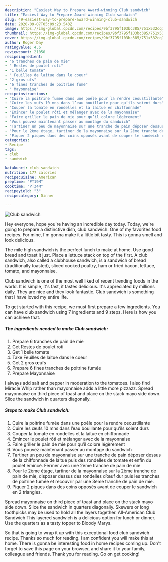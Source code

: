 ```yaml
---
description: "Easiest Way to Prepare Award-winning Club sandwich"
title: "Easiest Way to Prepare Award-winning Club sandwich"
slug: 49-easiest-way-to-prepare-award-winning-club-sandwich
date: 2020-09-07T05:09:23.543Z
image: https://img-global.cpcdn.com/recipes/9bf3795f103bc385/751x532cq70/club-sandwich-photo-principale-de-la-recette.jpg
thumbnail: https://img-global.cpcdn.com/recipes/9bf3795f103bc385/751x532cq70/club-sandwich-photo-principale-de-la-recette.jpg
cover: https://img-global.cpcdn.com/recipes/9bf3795f103bc385/751x532cq70/club-sandwich-photo-principale-de-la-recette.jpg
author: Roger Day
ratingvalue: 4.6
reviewcount: 21050
recipeingredient:
- "6 tranches de pain de mie"
- " Restes de poulet roti"
- "1 belle tomate"
- " Feuilles de laitue dans le coeur"
- "2 gros ufs"
- "6 fines tranches de poitrine fume"
- " Mayonnaise"
recipeinstructions:
- "Cuire la poitrine fumée dans une poêle pour la rendre ceoustillante"
- "Cuire les œufs 10 mns dans l’eau bouillante pour qu’ils soient durs"
- "Couper la tomate en rondelles et la laitue en chiffonnade"
- "Émincer le poulet rôti et mélanger avec de la mayonnaise"
- "Faire griller le pain de mie pour qu’il colore légèrement"
- "Vous pouvez maintenant passer au montage du sandwich"
- "Tartiner un peu de mayonnaise sur une tranche de pain déposer dessus de la chiffonnade de laitue puis des rondelles de tomate et enfin du poulet émincé. Fermer avec une 2ème tranche de pain de mie"
- "Pour le 2ème étage, tartiner de la mayonnaise sur la 2ème tranche de pain de mie, disposer dessus des rondelles d’œuf dur puis les tranches de poitrine fumée et recouvrir par une 3ème tranche de pain de mie."
- "Piquer 2 piques dans des coins opposés avant de couper le sandwich en 2 triangles."
categories:
- Recipe
tags:
- club
- sandwich

katakunci: club sandwich 
nutrition: 177 calories
recipecuisine: American
preptime: "PT19M"
cooktime: "PT34M"
recipeyield: "3"
recipecategory: Dinner

---
```



![Club sandwich](https://img-global.cpcdn.com/recipes/9bf3795f103bc385/751x532cq70/club-sandwich-photo-principale-de-la-recette.jpg)

Hey everyone, hope you're having an incredible day today. Today, we're going to prepare a distinctive dish, club sandwich. One of my favorites food recipes. For mine, I'm gonna make it a little bit tasty. This is gonna smell and look delicious.

The mile high sandwich is the perfect lunch to make at home. Use good bread and toast it just. Place a lettuce stack on top of the first. A club sandwich, also called a clubhouse sandwich, is a sandwich of bread (traditionally toasted), sliced cooked poultry, ham or fried bacon, lettuce, tomato, and mayonnaise.

Club sandwich is one of the most well liked of recent trending foods in the world. It is simple, it's fast, it tastes delicious. It's appreciated by millions daily. They are nice and they look fantastic. Club sandwich is something that I have loved my entire life.


To get started with this recipe, we must first prepare a few ingredients. You can have club sandwich using 7 ingredients and 9 steps. Here is how you can achieve that.

<!--inarticleads1-->

##### The ingredients needed to make Club sandwich:

1. Prepare 6 tranches de pain de mie
1. Get  Restes de poulet roti
1. Get 1 belle tomate
1. Take  Feuilles de laitue dans le coeur
1. Get 2 gros œufs
1. Prepare 6 fines tranches de poitrine fumée
1. Prepare  Mayonnaise


I always add salt and pepper in moderation to the tomatoes. I also find Miracle Whip rather than mayonnaise adds a little more pizzazz. Spread mayonnaise on third piece of toast and place on the stack mayo side down. Slice the sandwich in quarters diagonally. 

<!--inarticleads2-->

##### Steps to make Club sandwich:

1. Cuire la poitrine fumée dans une poêle pour la rendre ceoustillante
1. Cuire les œufs 10 mns dans l’eau bouillante pour qu’ils soient durs
1. Couper la tomate en rondelles et la laitue en chiffonnade
1. Émincer le poulet rôti et mélanger avec de la mayonnaise
1. Faire griller le pain de mie pour qu’il colore légèrement
1. Vous pouvez maintenant passer au montage du sandwich
1. Tartiner un peu de mayonnaise sur une tranche de pain déposer dessus de la chiffonnade de laitue puis des rondelles de tomate et enfin du poulet émincé. Fermer avec une 2ème tranche de pain de mie
1. Pour le 2ème étage, tartiner de la mayonnaise sur la 2ème tranche de pain de mie, disposer dessus des rondelles d’œuf dur puis les tranches de poitrine fumée et recouvrir par une 3ème tranche de pain de mie.
1. Piquer 2 piques dans des coins opposés avant de couper le sandwich en 2 triangles.


Spread mayonnaise on third piece of toast and place on the stack mayo side down. Slice the sandwich in quarters diagonally. Skewers or long toothpicks may be used to hold all the layers together. All-American Club Sandwich This layered sandwich is a delicious option for lunch or dinner. Use the quarters as a tasty topper to Bloody Marys. 

So that is going to wrap it up with this exceptional food club sandwich recipe. Thanks so much for reading. I am confident you will make this at home. There is gonna be interesting food in home recipes coming up. Don't forget to save this page on your browser, and share it to your family, colleague and friends. Thank you for reading. Go on get cooking!
